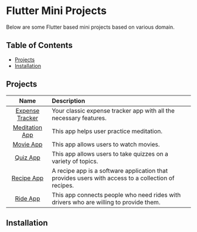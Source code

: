 # Flutter Mini Projects
Below are some Flutter based mini projects based on various domain.

## Table of Contents
- [Projects](#projects)
- [Installation](#installation)

## Projects
| Name | Description |
| :---: | :--- | 
|[Expense Tracker](./expense_tracker/)|Your classic expense tracker app with all the necessary features.|
|[Meditation App](./meditation_app/)| This app helps user practice meditation.|
|[Movie App](./movie_app/)| This app allows users to watch movies. |
|[Quiz App](./quiz_app/)| This app allows users to take quizzes on a variety of topics.|
|[Recipe App](./recipe_app/)| A recipe app is a software application that provides users with access to a collection of recipes.|
|[Ride App](./ride_app/)| This app connects people who need rides with drivers who are willing to provide them.|

## Installation


